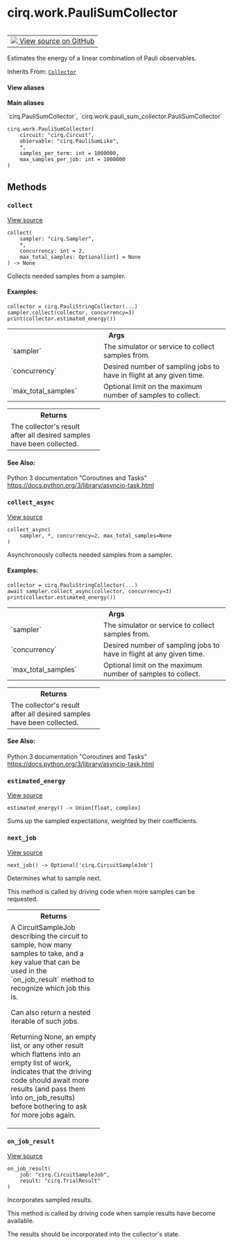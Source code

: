 <div itemscope itemtype="http://developers.google.com/ReferenceObject">
<meta itemprop="name" content="cirq.work.PauliSumCollector" />
<meta itemprop="path" content="Stable" />
<meta itemprop="property" content="__init__"/>
<meta itemprop="property" content="collect"/>
<meta itemprop="property" content="collect_async"/>
<meta itemprop="property" content="estimated_energy"/>
<meta itemprop="property" content="next_job"/>
<meta itemprop="property" content="on_job_result"/>
</div>

# cirq.work.PauliSumCollector

<!-- Insert buttons and diff -->

<table class="tfo-notebook-buttons tfo-api" align="left">

<td>
  <a target="_blank" href="https://github.com/quantumlib/cirq/tree/master/cirq/work/pauli_sum_collector.py">
    <img src="https://www.tensorflow.org/images/GitHub-Mark-32px.png" />
    View source on GitHub
  </a>
</td>
</table>



Estimates the energy of a linear combination of Pauli observables.

Inherits From: [`Collector`](../../cirq/work/Collector.md)

<section class="expandable">
  <h4 class="showalways">View aliases</h4>
  <p>
<b>Main aliases</b>
<p>`cirq.PauliSumCollector`, `cirq.work.pauli_sum_collector.PauliSumCollector`</p>
</p>
</section>

<pre class="devsite-click-to-copy prettyprint lang-py tfo-signature-link">
<code>cirq.work.PauliSumCollector(
    circuit: "cirq.Circuit",
    observable: "cirq.PauliSumLike",
    *,
    samples_per_term: int = 1000000,
    max_samples_per_job: int = 1000000
)
</code></pre>



<!-- Placeholder for "Used in" -->


## Methods

<h3 id="collect"><code>collect</code></h3>

<a target="_blank" href="https://github.com/quantumlib/cirq/tree/master/cirq/work/collector.py">View source</a>

<pre class="devsite-click-to-copy prettyprint lang-py tfo-signature-link">
<code>collect(
    sampler: "cirq.Sampler",
    *,
    concurrency: int = 2,
    max_total_samples: Optional[int] = None
) -> None
</code></pre>

Collects needed samples from a sampler.


#### Examples:


```
collector = cirq.PauliStringCollector(...)
sampler.collect(collector, concurrency=3)
print(collector.estimated_energy())
```



<!-- Tabular view -->
 <table class="responsive fixed orange">
<colgroup><col width="214px"><col></colgroup>
<tr><th colspan="2">Args</th></tr>

<tr>
<td>
`sampler`
</td>
<td>
The simulator or service to collect samples from.
</td>
</tr><tr>
<td>
`concurrency`
</td>
<td>
Desired number of sampling jobs to have in flight at
any given time.
</td>
</tr><tr>
<td>
`max_total_samples`
</td>
<td>
Optional limit on the maximum number of samples
to collect.
</td>
</tr>
</table>



<!-- Tabular view -->
 <table class="responsive fixed orange">
<colgroup><col width="214px"><col></colgroup>
<tr><th colspan="2">Returns</th></tr>
<tr class="alt">
<td colspan="2">
The collector's result after all desired samples have been
collected.
</td>
</tr>

</table>



#### See Also:

Python 3 documentation "Coroutines and Tasks"
https://docs.python.org/3/library/asyncio-task.html


<h3 id="collect_async"><code>collect_async</code></h3>

<a target="_blank" href="https://github.com/quantumlib/cirq/tree/master/cirq/work/collector.py">View source</a>

<pre class="devsite-click-to-copy prettyprint lang-py tfo-signature-link">
<code>collect_async(
    sampler, *, concurrency=2, max_total_samples=None
)
</code></pre>

Asynchronously collects needed samples from a sampler.


#### Examples:


```
collector = cirq.PauliStringCollector(...)
await sampler.collect_async(collector, concurrency=3)
print(collector.estimated_energy())
```



<!-- Tabular view -->
 <table class="responsive fixed orange">
<colgroup><col width="214px"><col></colgroup>
<tr><th colspan="2">Args</th></tr>

<tr>
<td>
`sampler`
</td>
<td>
The simulator or service to collect samples from.
</td>
</tr><tr>
<td>
`concurrency`
</td>
<td>
Desired number of sampling jobs to have in flight at
any given time.
</td>
</tr><tr>
<td>
`max_total_samples`
</td>
<td>
Optional limit on the maximum number of samples
to collect.
</td>
</tr>
</table>



<!-- Tabular view -->
 <table class="responsive fixed orange">
<colgroup><col width="214px"><col></colgroup>
<tr><th colspan="2">Returns</th></tr>
<tr class="alt">
<td colspan="2">
The collector's result after all desired samples have been
collected.
</td>
</tr>

</table>



#### See Also:

Python 3 documentation "Coroutines and Tasks"
https://docs.python.org/3/library/asyncio-task.html


<h3 id="estimated_energy"><code>estimated_energy</code></h3>

<a target="_blank" href="https://github.com/quantumlib/cirq/tree/master/cirq/work/pauli_sum_collector.py">View source</a>

<pre class="devsite-click-to-copy prettyprint lang-py tfo-signature-link">
<code>estimated_energy() -> Union[float, complex]
</code></pre>

Sums up the sampled expectations, weighted by their coefficients.


<h3 id="next_job"><code>next_job</code></h3>

<a target="_blank" href="https://github.com/quantumlib/cirq/tree/master/cirq/work/pauli_sum_collector.py">View source</a>

<pre class="devsite-click-to-copy prettyprint lang-py tfo-signature-link">
<code>next_job() -> Optional['cirq.CircuitSampleJob']
</code></pre>

Determines what to sample next.

This method is called by driving code when more samples can be
requested.

<!-- Tabular view -->
 <table class="responsive fixed orange">
<colgroup><col width="214px"><col></colgroup>
<tr><th colspan="2">Returns</th></tr>
<tr class="alt">
<td colspan="2">
A CircuitSampleJob describing the circuit to sample, how many
samples to take, and a key value that can be used in the
`on_job_result` method to recognize which job this is.

Can also return a nested iterable of such jobs.

Returning None, an empty list, or any other result which flattens
into an empty list of work, indicates that the driving code should
await more results (and pass them into on_job_results) before
bothering to ask for more jobs again.
</td>
</tr>

</table>



<h3 id="on_job_result"><code>on_job_result</code></h3>

<a target="_blank" href="https://github.com/quantumlib/cirq/tree/master/cirq/work/pauli_sum_collector.py">View source</a>

<pre class="devsite-click-to-copy prettyprint lang-py tfo-signature-link">
<code>on_job_result(
    job: "cirq.CircuitSampleJob",
    result: "cirq.TrialResult"
)
</code></pre>

Incorporates sampled results.

This method is called by driving code when sample results have become
available.

The results should be incorporated into the collector's state.



